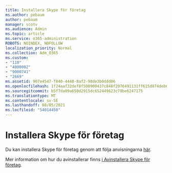 ```yaml
---
title: Installera Skype för företag
ms.author: pebaum
author: pebaum
manager: scotv
ms.audience: Admin
ms.topic: article
ms.service: o365-administration
ROBOTS: NOINDEX, NOFOLLOW
localization_priority: Normal
ms.collection: Adm_O365
ms.custom:
- "110"
- "4000002"
- "9000741"
- "2669"
ms.assetid: 907e4547-f840-4448-8af2-98de3b0ddd06
ms.openlocfilehash: 1f24aaf32def8f500900437c848f2076491131ff615d874deb685ccb8c5f3271
ms.sourcegitcommit: b5f7da89a650d2915dc652449623c78be6247175
ms.translationtype: MT
ms.contentlocale: sv-SE
ms.lasthandoff: 08/05/2021
ms.locfileid: "54014450"
---
```

# <a name="install-skype-for-business"></a>Installera Skype för företag

Du kan installera Skype för företag genom att följa anvisningarna [här](https://support.office.com/article/Install-Skype-for-Business-8a0d4da8-9d58-44f9-9759-5c8f340cb3fb.aspx).

Mer information om hur du avinstallerar finns [i Avinstallera Skype för företag](https://support.office.com/article/uninstall-skype-for-business-28c4a036-7f22-406c-b7f4-87894cbaf902).